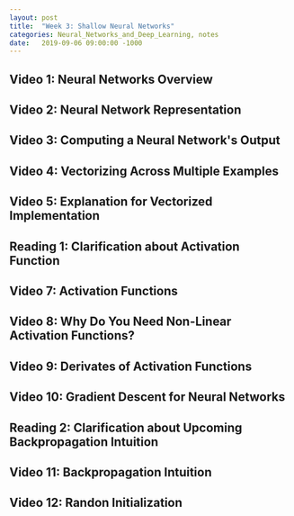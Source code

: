 ```yaml
---
layout: post
title:  "Week 3: Shallow Neural Networks"
categories: Neural_Networks_and_Deep_Learning, notes
date:   2019-09-06 09:00:00 -1000
---
```


## Video 1: Neural Networks Overview

## Video 2: Neural Network Representation

## Video 3: Computing a Neural Network's Output

## Video 4: Vectorizing Across Multiple Examples

## Video 5: Explanation for Vectorized Implementation

## Reading 1: Clarification about Activation Function

## Video 7: Activation Functions

## Video 8: Why Do You Need Non-Linear Activation Functions?

## Video 9: Derivates of Activation Functions

## Video 10: Gradient Descent for Neural Networks

## Reading 2: Clarification about Upcoming Backpropagation Intuition

## Video 11: Backpropagation Intuition

## Video 12: Randon Initialization

